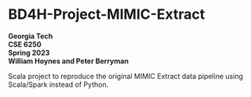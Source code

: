 # BD4H-Project-MIMIC-Extract

<b>Georgia Tech
<br>CSE 6250
<br>Spring 2023
<br>William Hoynes and Peter Berryman</b>

Scala project to reproduce the original MIMIC Extract data pipeline using Scala/Spark instead of Python.